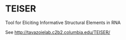 # TEISER
Tool for Eliciting Informative Structural Elements in RNA

See http://tavazoielab.c2b2.columbia.edu/TEISER/
